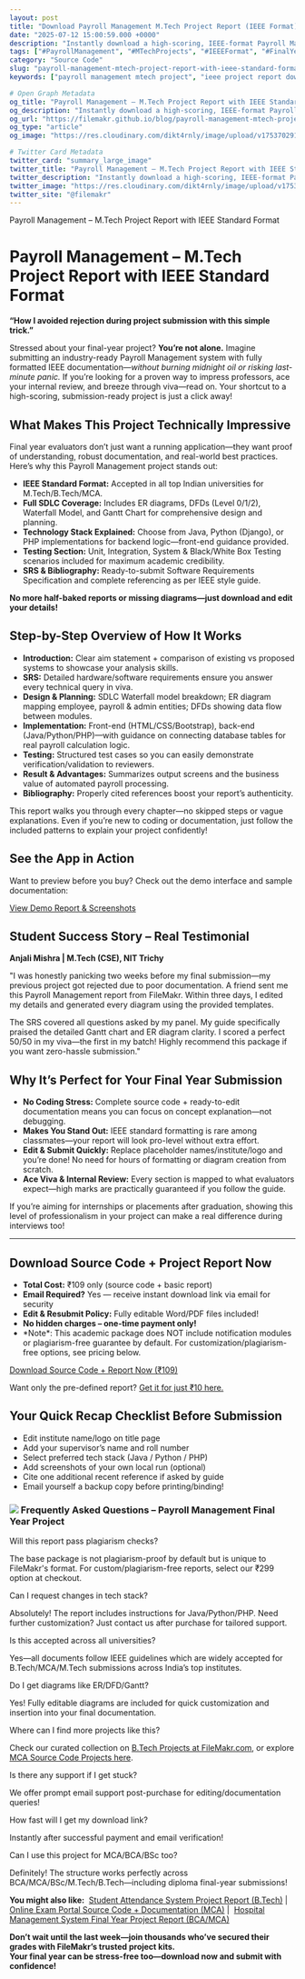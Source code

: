 ```yaml
---
layout: post
title: "Download Payroll Management M.Tech Project Report (IEEE Format)"
date: "2025-07-12 15:00:59.000 +0000"
description: "Instantly download a high-scoring, IEEE-format Payroll Management project report with source code for your final year submission."
tags: ["#PayrollManagement", "#MTechProjects", "#IEEEFormat", "#FinalYearProject", "#SourceCode", "#ProjectReport", "#ERDiagram", "#DFD", "#StudentProjects"]
category: "Source Code"
slug: "payroll-management-mtech-project-report-with-ieee-standard-format"
keywords: ["payroll management mtech project", "ieee project report download", "final year project source code", "payroll system documentation", "mtech ieee projects", "payroll management system report", "er diagram payroll project", "dfd payroll management", "ready made mtech projects"]

# Open Graph Metadata
og_title: "Payroll Management – M.Tech Project Report with IEEE Standard Format"
og_description: "Instantly download a high-scoring, IEEE-format Payroll Management project report with source code for your final year submission."
og_url: "https://filemakr.github.io/blog/payroll-management-mtech-project-report-with-ieee-standard-format"
og_type: "article"
og_image: "https://res.cloudinary.com/dikt4rnly/image/upload/v1753702918/nhdmd8y9hj7rjtq0rdaa.png"

# Twitter Card Metadata
twitter_card: "summary_large_image"
twitter_title: "Payroll Management – M.Tech Project Report with IEEE Standard Format"
twitter_description: "Instantly download a high-scoring, IEEE-format Payroll Management project report with source code for your final year submission."
twitter_image: "https://res.cloudinary.com/dikt4rnly/image/upload/v1753702918/nhdmd8y9hj7rjtq0rdaa.png"
twitter_site: "@filemakr"
---
```


Payroll Management – M.Tech Project Report with IEEE Standard Format

Payroll Management – M.Tech Project Report with IEEE Standard Format
====================================================================

**“How I avoided rejection during project submission with this simple trick.”**

Stressed about your final-year project? **You’re not alone.** Imagine submitting an industry-ready Payroll Management system with fully formatted IEEE documentation—_without burning midnight oil or risking last-minute panic._ If you’re looking for a proven way to impress professors, ace your internal review, and breeze through viva—read on. Your shortcut to a high-scoring, submission-ready project is just a click away!

What Makes This Project Technically Impressive
----------------------------------------------

Final year evaluators don’t just want a running application—they want proof of understanding, robust documentation, and real-world best practices. Here’s why this Payroll Management project stands out:

*   **IEEE Standard Format:** Accepted in all top Indian universities for M.Tech/B.Tech/MCA.
*   **Full SDLC Coverage:** Includes ER diagrams, DFDs (Level 0/1/2), Waterfall Model, and Gantt Chart for comprehensive design and planning.
*   **Technology Stack Explained:** Choose from Java, Python (Django), or PHP implementations for backend logic—front-end guidance provided.
*   **Testing Section:** Unit, Integration, System & Black/White Box Testing scenarios included for maximum academic credibility.
*   **SRS & Bibliography:** Ready-to-submit Software Requirements Specification and complete referencing as per IEEE style guide.

**No more half-baked reports or missing diagrams—just download and edit your details!**

Step-by-Step Overview of How It Works
-------------------------------------

*   **Introduction:** Clear aim statement + comparison of existing vs proposed systems to showcase your analysis skills.
*   **SRS:** Detailed hardware/software requirements ensure you answer every technical query in viva.
*   **Design & Planning:** SDLC Waterfall model breakdown; ER diagram mapping employee, payroll & admin entities; DFDs showing data flow between modules.
*   **Implementation:** Front-end (HTML/CSS/Bootstrap), back-end (Java/Python/PHP)—with guidance on connecting database tables for real payroll calculation logic.
*   **Testing:** Structured test cases so you can easily demonstrate verification/validation to reviewers.
*   **Result & Advantages:** Summarizes output screens and the business value of automated payroll processing.
*   **Bibliography:** Properly cited references boost your report’s authenticity.

This report walks you through every chapter—no skipped steps or vague explanations. Even if you’re new to coding or documentation, just follow the included patterns to explain your project confidently!

See the App in Action
---------------------

Want to preview before you buy? Check out the demo interface and sample documentation:

[View Demo Report & Screenshots](https://online.visual-paradigm.com/share/book/sample-project-report-1uzumhkivv)

Student Success Story – Real Testimonial
----------------------------------------

**Anjali Mishra | M.Tech (CSE), NIT Trichy**

"I was honestly panicking two weeks before my final submission—my previous project got rejected due to poor documentation. A friend sent me this Payroll Management report from FileMakr. Within three days, I edited my details and generated every diagram using the provided templates.  
  
The SRS covered all questions asked by my panel. My guide specifically praised the detailed Gantt chart and ER diagram clarity. I scored a perfect 50/50 in my viva—the first in my batch! Highly recommend this package if you want zero-hassle submission."

Why It’s Perfect for Your Final Year Submission
-----------------------------------------------

*   **No Coding Stress:** Complete source code + ready-to-edit documentation means you can focus on concept explanation—not debugging.
*   **Makes You Stand Out:** IEEE standard formatting is rare among classmates—your report will look pro-level without extra effort.
*   **Edit & Submit Quickly:** Replace placeholder names/institute/logo and you’re done! No need for hours of formatting or diagram creation from scratch.
*   **Ace Viva & Internal Review:** Every section is mapped to what evaluators expect—high marks are practically guaranteed if you follow the guide.

If you’re aiming for internships or placements after graduation, showing this level of professionalism in your project can make a real difference during interviews too!

* * *

Download Source Code + Project Report Now
-----------------------------------------

*   **Total Cost:** ₹109 only (source code + basic report)
*   **Email Required?** Yes — receive instant download link via email for security
*   **Edit & Resubmit Policy:** Fully editable Word/PDF files included!
*   **No hidden charges – one-time payment only!**
*   \*Note\*: This academic package does NOT include notification modules or plagiarism-free guarantee by default. For customization/plagiarism-free options, see pricing below.

[Download Source Code + Report Now (₹109)](https://filemakr.com/mtech-final-year-project-report-payroll-management)

Want only the pre-defined report? [Get it for just ₹10 here.](https://filemakr.com/mtech-final-year-project-report-payroll-management)

Your Quick Recap Checklist Before Submission
--------------------------------------------

*   Edit institute name/logo on title page
*   Add your supervisor’s name and roll number
*   Select preferred tech stack (Java / Python / PHP)
*   Add screenshots of your own local run (optional)
*   Cite one additional recent reference if asked by guide
*   Email yourself a backup copy before printing/binding!

### ![](https://www.filemakr.com/assets/info-icon.png) Frequently Asked Questions – Payroll Management Final Year Project

Will this report pass plagiarism checks?

The base package is not plagiarism-proof by default but is unique to FileMakr's format. For custom/plagiarism-free reports, select our ₹299 option at checkout.

Can I request changes in tech stack?

Absolutely! The report includes instructions for Java/Python/PHP. Need further customization? Just contact us after purchase for tailored support.

Is this accepted across all universities?

Yes—all documents follow IEEE guidelines which are widely accepted for B.Tech/MCA/M.Tech submissions across India’s top institutes.

Do I get diagrams like ER/DFD/Gantt?

Yes! Fully editable diagrams are included for quick customization and insertion into your final documentation.

Where can I find more projects like this?

Check our curated collection on [B.Tech Projects at FileMakr.com](https://filemakr.com/btech-final-year-project-report), or explore [MCA Source Code Projects here](https://filemakr.com/mca-final-year-project-report).

Is there any support if I get stuck?

We offer prompt email support post-purchase for editing/documentation queries!

How fast will I get my download link?

Instantly after successful payment and email verification!

Can I use this project for MCA/BCA/BSc too?

Definitely! The structure works perfectly across BCA/MCA/BSc/M.Tech/B.Tech—including diploma final-year submissions!

**You might also like:**  [Student Attendance System Project Report (B.Tech)](https://filemakr.com/btech-final-year-project-report-smart-attendance) |  [Online Exam Portal Source Code + Documentation (MCA)](https://filemakr.com/mca-final-year-project-report-online-quiz-system) |  [Hospital Management System Final Year Project Report (BCA/MCA)](https://filemakr.com/mca-final-year-project-report-hospital-management)

**Don’t wait until the last week—join thousands who’ve secured their grades with FileMakr’s trusted project kits.  
Your final year can be stress-free too—download now and submit with confidence!**
